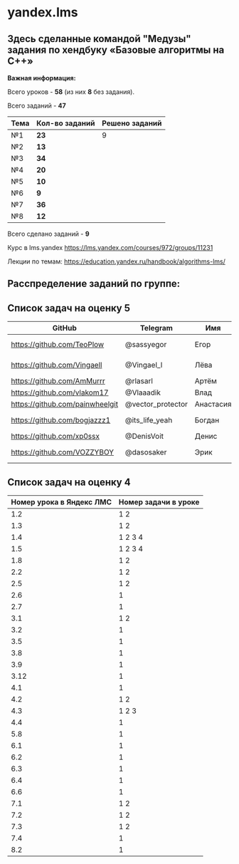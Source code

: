 # yandex.lms
## Здесь сделанные командой "Медузы" задания по хендбуку «Базовые алгоритмы на С++»

**Важная информация:**

Всего уроков - **58**  (из них **8** без задания).

Всего заданий - **47** 

Тема | Кол-во заданий | Решено заданий |
--- | --- | --- |
№1 | **23** | 9 |
№2 | **13** |  |
№3  | **34** |  |
№4  | **20** |  |
№5  | **10** |  |
№6  | **9** |  |
№7 | **36** |  |
№8  | **12** |  |

Всего сделано заданий - **9** 
 
Курс в lms.yandex
https://lms.yandex.com/courses/972/groups/11231

Лекции по темам:
https://education.yandex.ru/handbook/algorithms-lms/

## Расспределение заданий по группе:
## **Список задач на оценку 5**
GitHub | Telegram | Имя |#| 1 | 2 | 3 | 4 | 5 | 6 | 7 | 8 |
--- | --- | --- |--- |--- |--- |--- |--- |--- |--- |--- |--- |
https://github.com/TeoPlow | @sassyegor | Егор |#| 1.4.1 1.4.2| 2.7 |  | 4.4 |  |  | 7.3 |  |
https://github.com/Vingaell | @Vingael_l | Лёва |#| 1.4.3 1.4.4 | 2.6 | 3.12 |  |  |  | 7.2 |  |
https://github.com/AmMurrr | @rlasarl | Артём |#| 1.3 | 2.2 | 3.5 |  |  | 6.1 |  | 8.2 | 
https://github.com/vlakom17 | @Vlaaadik | Влад |#|  1.8 | | | 4.2 |  | 6.3 |  |   | 
https://github.com/painwheelgit | @vector_protector | Анастасия |  #| 1.2 | 2.5 | 3.9  |  | 5.8 | 6.4 |  |  | 
https://github.com/bogjazzz1 | @its_life_yeah | Богдан |#| 1.5.3 1.5.4 |  | 3.8 |  |  | 6.2 | 7.1 |  | 
https://github.com/xp0ssx | @DenisVoit | Денис |#|  | | 3.2 | 4.3 |  | 6.6 |  |  | 
https://github.com/VOZZYBOY | @dasosaker | Эрик |#|  1.5.1 1.5.2 |  | 3.1 | 4.1 |  |  | 7.4 |  | 

## **Список задач на оценку 4**
Номер урока в Яндекс ЛМС |	Номер задачи в уроке |
--- | --- |
1.2 | 1 2 |
1.3 | 1 2 |
1.4 | 1 2 3 4 | 
1.5​ | 1 2 3 4 |
1.8 | 1 2 | ​  ​ 
2.2 | 1 2 | ​
2.5 | 1 2 | ​
2.6 | 1 |
2.7 | 1 |
3.1 | 1 2 |
3.2 | 1 |
3.5 | 1 |
3.8 | 1 |
3.9 | 1 |
3.12 | 1 |
4.1 | 1 |
4.2 | 1 2 |
4.3 | 1 2 3 | 
4.4 | 1 |​
5.8 | 1 | ​
6.1 | 1 | ​
6.2 | 1 | ​
6.3 | 1 |
6.4 ​| 1 |
6.6 ​| 1 |
7.1 | 1 2 | ​ 
7.2 | 1 2 |
7.3 | 1 2 |​ 
7.4 | 1 | 
8.2 | 1 |
